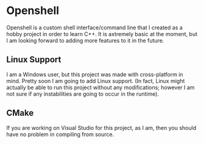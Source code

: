 # Openshell
Openshell is a custom shell interface/command line that I created as a hobby project in order to learn C++. It is axtremely basic at the moment, but I am looking forward to adding more features to it in the future.

## Linux Support
I am a Windows user, but this project was made with cross-platform in mind. Pretty soon I am going to add Linux support. (In fact, Linux might actually be able to run this project without any modifications; however I am not sure if any instabilities are going to occur in the runtime).

## CMake
If you are working on Visual Studio for this project, as I am, then you should have no problem in compiling from source.
